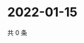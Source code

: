 # 2022-01-15

共 0 条

<!-- BEGIN WEIBO -->
<!-- 最后更新时间 Sat Jan 15 2022 20:02:07 GMT+0800 (China Standard Time) -->

<!-- END WEIBO -->
